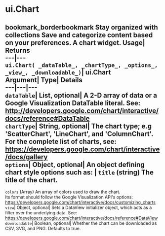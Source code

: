  
#  ui.Chart 
bookmark_borderbookmark Stay organized with collections  Save and categorize content based on your preferences. 
A chart widget. 
Usage| Returns  
---|---  
`ui.Chart( _dataTable_, _chartType_, _options_, _view_, _downloadable_)`| ui.Chart  
Argument| Type| Details  
---|---|---  
`dataTable`| List, optional| A 2-D array of data or a Google Visualization DataTable literal. See: http://developers.google.com/chart/interactive/docs/reference#DataTable  
`chartType`| String, optional| The chart type; e.g 'ScatterChart', 'LineChart', and 'ColumnChart'. For the complete list of charts, see: https://developers.google.com/chart/interactive/docs/gallery  
`options`| Object, optional| An object defining chart style options such as:  | ` title ` (string) The title of the chart.  
---  
` colors ` (Array) An array of colors used to draw the chart.  
Its format should follow the Google Visualization API's options: https://developers.google.com/chart/interactive/docs/customizing_charts  
`view`| Object, optional| Sets a DataView initializer object, which acts as a filter over the underlying data. See: https://developers.google.com/chart/interactive/docs/reference#DataView  
`downloadable`| Boolean, optional| Whether the chart can be downloaded as CSV, SVG, and PNG. Defaults to true.  
